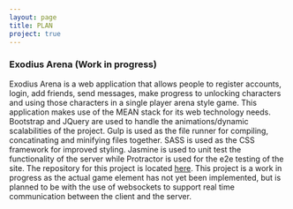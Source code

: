 ```yaml
---
layout: page
title: PLAN
project: true
---
```



<div class="plan">
    <div class="container">
        <div class="header">
            <h3>Exodius Arena (Work in progress)</h3>
            <div class="icons">
                <i class="devicon-angularjs-plain"></i>
                <i class="devicon-bootstrap-plain-wordmark"></i>
                <i class="devicon-css3-plain-wordmark"></i>
                <i class="devicon-gulp-plain"></i>
                <i class="devicon-html5-plain-wordmark"></i>
                <i class="devicon-javascript-plain"></i>
                <i class="devicon-jquery-plain-wordmark"></i>
                <i class="devicon-mongodb-plain-wordmark"></i>
                <i class="devicon-nodejs-plain"></i>
                <i class="devicon-sass-original"></i>
            </div>
        </div>
    </div>
    <div class="container">
        <p>Exodius Arena is a web application that allows people to register accounts, login, add friends, send messages, make progress to unlocking characters and using those characters in a single player arena style game. This application makes use of the MEAN stack for its web technology needs. Bootstrap and JQuery are used to handle the animations/dynamic scalabilities of the project. Gulp is used as the file runner for compiling, concatinating and minifying files together. SASS is used as the CSS framework for improved styling. Jasmine is used to unit test the functionality of the server while Protractor is used for the e2e testing of the site. The repository for this project is located <a href="https://github.com/ryannewman2828/Exodius-Arena" target="_blank">here</a>. This project is a work in progress as the actual game element has not yet been implemented, but is planned to be with the use of websockets to support real time communication between the client and the server.</p>
    </div>
</div>